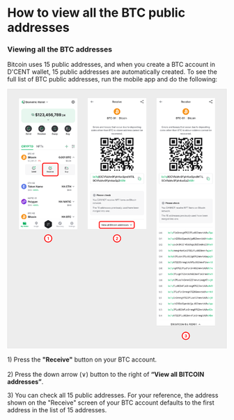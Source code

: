 # How to view all the BTC public addresses

### Viewing all the BTC addresses

Bitcoin uses 15 public addresses, and when you create a BTC account in D'CENT wallet, 15 public addresses are automatically created. To see the full list of BTC public addresses, run the mobile app and do the following:

![](<../../.gitbook/assets/16 (5).png>)

1\) Press the **"Receive"** button on your BTC account.\
\
2\) Press the down arrow (∨) button to the right of **“View all BITCOIN addresses”**.

3\) You can check all 15 public addresses. For your reference, the address shown on the "Receive" screen of your BTC account defaults to the first address in the list of 15 addresses.

